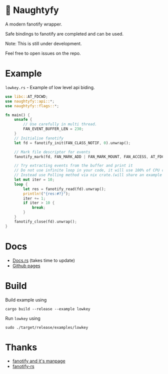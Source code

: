 # 📁 Naughtyfy
A modern fanotify wrapper.

Safe bindings to fanotify are completed and can be used.

Note: This is still under development.

Feel free to open issues on the repo.
# Example
`lowkey.rs` - Example of low level api biding.
```rust
use libc::AT_FDCWD;
use naughtyfy::api::*;
use naughtyfy::flags::*;

fn main() {
    unsafe {
        // Use carefully in multi thread.
        FAN_EVENT_BUFFER_LEN = 230;
    }
    // Initialise fanotify
    let fd = fanotify_init(FAN_CLASS_NOTIF, 0).unwrap();

    // Mark file descriptor for events
    fanotify_mark(fd, FAN_MARK_ADD | FAN_MARK_MOUNT, FAN_ACCESS, AT_FDCWD, "/").unwrap();

    // Try extracting events from the buffer and print it
    // Do not use infinite loop in your code, it will use 100% of CPU core,
    // Instead use Polling method via nix crate.(will share an example soon)
    let mut iter = 10;
    loop {
        let res = fanotify_read(fd).unwrap();
        println!("{res:#?}");
        iter += 1;
        if iter > 10 {
            break;
        }
    }
    fanotify_close(fd).unwrap();
}
```

# Docs
- [Docs.rs](https://docs.rs/naughtyfy/latest/naughtyfy/) (takes time to update)
- [Github pages](https://github.com/SubconsciousCompute/naughtyfy)

# Build 
Build example using 

`cargo build --release --example lowkey` <br> 

Run `lowkey` using 

`sudo ./target/release/examples/lowkey`

# Thanks
- [fanotify and it's manpage](https://man7.org/linux/man-pages/man7/fanotify.7.html)
- [fanotify-rs](https://github.com/Percivalll/fanotify-rs)
